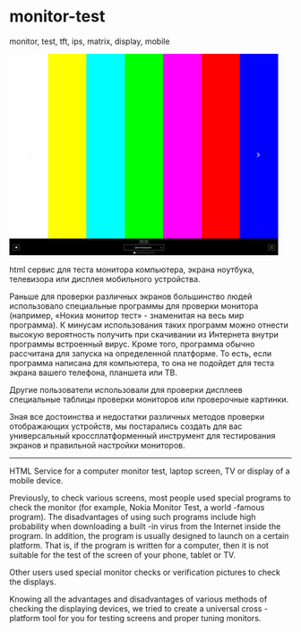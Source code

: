 # monitor-test
monitor, test, tft, ips, matrix, display, mobile

![Image alt](https://github.com/webresurs/monitor-test/blob/main/monitor-test.png)

html сервис для теста монитора компьютера, экрана ноутбука, телевизора или дисплея мобильного устройства.

Раньше для проверки различных экранов большинство людей использовало специальные программы для проверки монитора (например, «Нокиа монитор тест» - знаменитая на весь мир программа). К минусам использования таких программ можно отнести высокую вероятность получить при скачивании из Интернета внутри программы встроенный вирус. Кроме того, программа обычно рассчитана для запуска на определенной платформе. То есть, если программа написана для компьютера, то она не подойдет для теста экрана вашего телефона, планшета или ТВ.

Другие пользователи использовали для проверки дисплеев специальные таблицы проверки мониторов или проверочные картинки.

Зная все достоинства и недостатки различных методов проверки отображающих устройств, мы постарались создать для вас универсальный кроссплатформенный инструмент для тестирования экранов и правильной настройки мониторов.

******************************

HTML Service for a computer monitor test, laptop screen, TV or display of a mobile device.

Previously, to check various screens, most people used special programs to check the monitor (for example, Nokia Monitor Test, a world -famous program). The disadvantages of using such programs include high probability when downloading a built -in virus from the Internet inside the program. In addition, the program is usually designed to launch on a certain platform. That is, if the program is written for a computer, then it is not suitable for the test of the screen of your phone, tablet or TV.

Other users used special monitor checks or verification pictures to check the displays.

Knowing all the advantages and disadvantages of various methods of checking the displaying devices, we tried to create a universal cross -platform tool for you for testing screens and proper tuning monitors.
